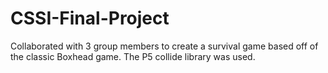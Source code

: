 # CSSI-Final-Project
Collaborated with 3 group members to create a survival game based off of the classic Boxhead game. The P5 collide library was used.
